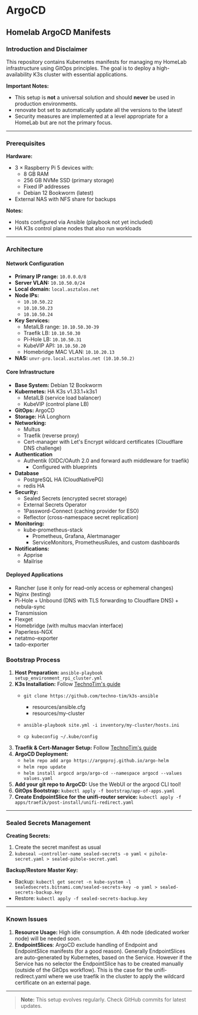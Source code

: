 # ArgoCD
## Homelab ArgoCD Manifests
### Introduction and Disclaimer
This repository contains Kubernetes manifests for managing my HomeLab infrastructure using GitOps principles. The goal is to deploy a high-availability K3s cluster with essential applications.

**Important Notes:**
- This setup is **not** a universal solution and should **never** be used in production environments.
- renovate bot set to automatically update all the versions to the latest!
- Security measures are implemented at a level appropriate for a HomeLab but are not the primary focus.

---

### Prerequisites
**Hardware:**
- 3 × Raspberry Pi 5 devices with:
  - 8 GB RAM
  - 256 GB NVMe SSD (primary storage)
  - Fixed IP addresses
  - Debian 12 Bookworm (latest)
- External NAS with NFS share for backups

**Notes:**
- Hosts configured via Ansible (playbook not yet included)
- HA K3s control plane nodes that also run workloads

---

### Architecture
#### Network Configuration
- **Primary IP range:** `10.0.0.0/8`
- **Server VLAN:** `10.10.50.0/24`
- **Local domain:** `local.asztalos.net`
- **Node IPs:**
  - `10.10.50.22`
  - `10.10.50.23`
  - `10.10.50.24`
- **Key Services:**
  - MetalLB range: `10.10.50.30-39`
  - Traefik LB: `10.10.50.30`
  - Pi-Hole LB: `10.10.50.31`
  - KubeVIP API: `10.10.50.20`
  - Homebridge MAC VLAN: `10.10.20.13`
- **NAS:** `unvr-pro.local.asztalos.net (10.10.50.2)`

#### Core Infrastructure
- **Base System:** Debian 12 Bookworm
- **Kubernetes:** HA K3s v1.33.1+k3s1
  - MetalLB (service load balancer)
  - KubeVIP (control plane LB)
- **GitOps:** ArgoCD
- **Storage:** HA Longhorn
- **Networking:**
  - Multus
  - Traefik (reverse proxy)
  - Cert-manager with Let's Encrypt wildcard certificates (Cloudflare DNS challenge)
- **Authentication**
  - Authentik (OIDC/OAuth 2.0 and forward auth middleware for traefik)
    - Configured with blueprints
- **Database**
  - PostgreSQL HA (CloudNativePG)
  - redis HA
- **Security:**
  - Sealed Secrets (encrypted secret storage)
  - External Secrets Operator
  - 1Password-Connect (caching provider for ESO)
  - Reflector (cross-namespace secret replication)
- **Monitoring:**
  - kube-prometheus-stack
    - Prometheus, Grafana, Alertmanager
    - ServiceMonitors, PrometheusRules, and custom dashboards
- **Notifications:**
  - Apprise
  - Mailrise

#### Deployed Applications
- Rancher (use it only for read-only access or ephemeral changes)
- Nginx (testing)
- Pi-Hole + Unbound (DNS with TLS forwarding to Cloudflare DNS) + nebula-sync
- Transmission
- Flexget
- Homebridge (with multus macvlan interface)
- Paperless-NGX
- netatmo-exporter
- tado-exporter

### Bootstrap Process
1. **Host Preparation:**
    `ansible-playbook setup_environment_rpi_cluster.yml`
2. **K3s Installation:**
Follow [TechnoTim's guide](https://technotim.live/posts/k3s-etcd-ansible/)
    * `git clone https://github.com/techno-tim/k3s-ansible`

      * resources/ansible.cfg
      * resources/my-cluster
    * `ansible-playbook site.yml -i inventory/my-cluster/hosts.ini`
    * `cp kubeconfig ~/.kube/config`
3. **Traefik & Cert-Manager Setup:**
Follow [TechnoTim's guide](https://technotim.live/posts/kube-traefik-cert-manager-le/)
4. **ArgoCD Deployment:**
    * `helm repo add argo https://argoproj.github.io/argo-helm`
    * `helm repo update`
    * `helm install argocd argo/argo-cd --namespace argocd --values values.yaml`
5. **Add your git repo to ArgoCD:**
Use the WebUI or the argocd CLI tool!
6. **GitOps Bootstrap:**
`kubectl apply -f bootstrap/app-of-apps.yaml`
7. **Create EndpointSlice for the unifi-router service:**
`kubectl apply -f apps/traefik/post-install/unifi-redirect.yaml`

---

### Sealed Secrets Management
**Creating Secrets:**
1. Create the secret manifest as usual
2. `kubeseal –controller-name sealed-secrets -o yaml < pihole-secret.yaml > sealed-pihole-secret.yaml`

**Backup/Restore Master Key:**
* Backup:
`kubectl get secret -n kube-system -l sealedsecrets.bitnami.com/sealed-secrets-key -o yaml > sealed-secrets-backup.key`
* Restore:
`kubectl apply -f sealed-secrets-backup.key`

---

### Known Issues
1. **Resource Usage:** High idle consumption. A 4th node (dedicated worker node) will be needed soon.
2. **EndpointSlices**: ArgoCD exclude handling of Endpoint and EndpointSlice manifests (for a good reason). Generally EndpointSlices are auto-generated by Kubernetes, based on the Service. However if the Service has no selector the EndpointSlice has to be created manually (outside of the GitOps workflow). This is the case for the unifi-redirect.yaml where we use traefik in the cluster to apply the wildcard certificate on an external page.
---

> **Note:** This setup evolves regularly. Check GitHub commits for latest updates.
